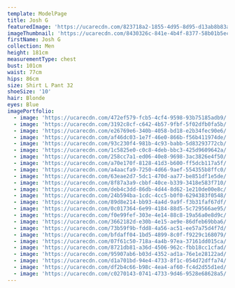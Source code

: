 ```yaml
---
template: ModelPage
title: Josh G
featuredImage: 'https://ucarecdn.com/823718a2-1855-4d95-8d95-d13ab8b83a49/'
imageThumbnail: 'https://ucarecdn.com/8430326c-841e-4b4f-8377-58b01b5ec9e4/'
firstName: Josh G
collection: Men
height: 181cm
measurementType: chest
bust: 101cm
waist: 77cm
hips: 86cm
size: Shirt L Pant 32
shoeSize: '10'
hair: Blonde
eyes: Blue
imagePortfolio:
  - image: 'https://ucarecdn.com/472ef579-fcb5-4cf4-9598-93b75185adb9/'
  - image: 'https://ucarecdn.com/3192c8cf-c642-4b57-9fbf-5f02dfb0fa5b/'
  - image: 'https://ucarecdn.com/e26769e6-340b-4058-bd18-e2b34fec90e6/'
  - image: 'https://ucarecdn.com/af46dc03-1e7f-46e0-866b-f56b411974de/'
  - image: 'https://ucarecdn.com/93c230f4-981b-4c93-babb-5d83293772cb/'
  - image: 'https://ucarecdn.com/1c5825e0-c0c8-4deb-bbc3-425d9609642a/'
  - image: 'https://ucarecdn.com/258cc7a1-ed06-40e8-9698-3ac3826e4f50/'
  - image: 'https://ucarecdn.com/a70e170f-8128-41d3-b600-ff5dcb117a5f/'
  - image: 'https://ucarecdn.com/a4aacfa9-7250-4d66-9aef-554355b8ffc0/'
  - image: 'https://ucarecdn.com/63eae2d7-5dc1-470d-aa77-be851df1e5de/'
  - image: 'https://ucarecdn.com/8f87a3a9-cbbf-40ce-b339-3418e583f710/'
  - image: 'https://ucarecdn.com/deb4c3dd-86db-4d44-8d62-1e210de00e8c/'
  - image: 'https://ucarecdn.com/24b594ba-1cdc-4cc5-b0f0-6294383f0548/'
  - image: 'https://ucarecdn.com/89d8e214-bb93-4a4d-9a9f-f3b31faf67df/'
  - image: 'https://ucarecdn.com/0c017364-6e99-4184-88d5-5c729566ae95/'
  - image: 'https://ucarecdn.com/f0e99fef-303e-4e14-88c8-19a56a0e8d9c/'
  - image: 'https://ucarecdn.com/3662182d-e30b-4e15-ae9e-86dfeb69bba6/'
  - image: 'https://ucarecdn.com/73b59f9b-fdd8-4a56-ac51-ee57a75d4f7d/'
  - image: 'https://ucarecdn.com/bfdaff04-1bd5-4899-8c0f-f9229c168079/'
  - image: 'https://ucarecdn.com/07f61c50-718a-4a4b-97ea-37161dd015ca/'
  - image: 'https://ucarecdn.com/8721db81-a36d-4506-962c-fbb18cc1cfad/'
  - image: 'https://ucarecdn.com/95907ab6-b03d-4352-ad1a-76e1e28122ad/'
  - image: 'https://ucarecdn.com/d1a701bd-94e4-4733-8f1c-054d72dffa74/'
  - image: 'https://ucarecdn.com/df2b4c66-b98c-4ea4-af60-fc4d2d55d1ed/'
  - image: 'https://ucarecdn.com/c0270143-0741-4733-9d46-9528e68628a5/'
---
```


